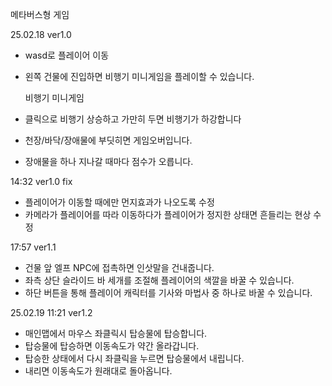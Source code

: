 메타버스형 게임

25.02.18 ver1.0
- wasd로 플레이어 이동
- 왼쪽 건물에 진입하면 비행기 미니게임을 플레이할 수 있습니다.

  비행기 미니게임
- 클릭으로 비행기 상승하고 가만히 두면 비행기가 하강합니다
- 천장/바닥/장애물에 부딧히면 게임오버입니다.
- 장애물을 하나 지나갈 때마다 점수가 오릅니다.

14:32 ver1.0 fix
- 플레이어가 이동할 때에만 먼지효과가 나오도록 수정
- 카메라가 플레이어를 따라 이동하다가 플레이어가 정지한 상태면 흔들리는 현상 수정 

17:57 ver1.1
- 건물 앞 엘프 NPC에 접촉하면 인삿말을 건내줍니다.
- 좌측 상단 슬라이드 바 세개를 조절해 플레이어의 색깔을 바꿀 수 있습니다.
- 하단 버튼을 통해 플레이어 캐릭터를 기사와 마법사 중 하나로 바꿀 수 있습니다.

25.02.19 11:21 ver1.2
- 매인맵에서 마우스 좌클릭시 탑승물에 탑승합니다.
- 탑승물에 탑승하면 이동속도가 약간 올라갑니다.
- 탑승한 상태에서 다시 좌클릭을 누르면 탑승물에서 내립니다.
- 내리면 이동속도가 원래대로 돌아옵니다.
